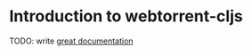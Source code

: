 # Introduction to webtorrent-cljs

TODO: write [great documentation](http://jacobian.org/writing/what-to-write/)
